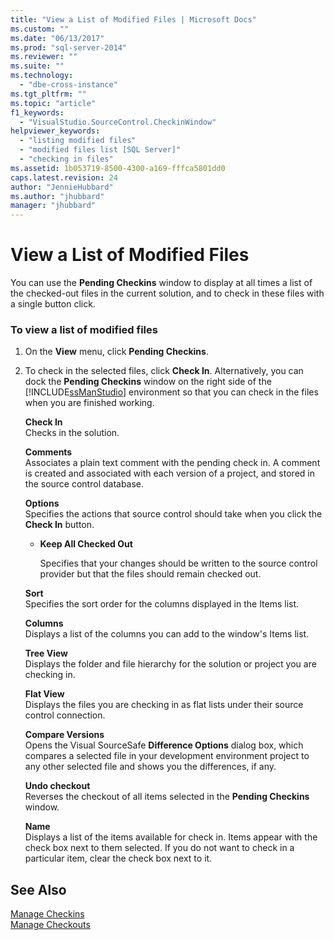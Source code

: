 ```yaml
---
title: "View a List of Modified Files | Microsoft Docs"
ms.custom: ""
ms.date: "06/13/2017"
ms.prod: "sql-server-2014"
ms.reviewer: ""
ms.suite: ""
ms.technology: 
  - "dbe-cross-instance"
ms.tgt_pltfrm: ""
ms.topic: "article"
f1_keywords: 
  - "VisualStudio.SourceControl.CheckinWindow"
helpviewer_keywords: 
  - "listing modified files"
  - "modified files list [SQL Server]"
  - "checking in files"
ms.assetid: 1b053719-8500-4300-a169-fffca5801dd0
caps.latest.revision: 24
author: "JennieHubbard"
ms.author: "jhubbard"
manager: "jhubbard"
---
```

# View a List of Modified Files
  You can use the **Pending Checkins** window to display at all times a list of the checked-out files in the current solution, and to check in these files with a single button click.  
  
### To view a list of modified files  
  
1.  On the **View** menu, click **Pending Checkins**.  
  
2.  To check in the selected files, click **Check In**. Alternatively, you can dock the **Pending Checkins** window on the right side of the [!INCLUDE[ssManStudio](../../includes/ssmanstudio-md.md)] environment so that you can check in the files when you are finished working.  
  
     **Check In**  
     Checks in the solution.  
  
     **Comments**  
     Associates a plain text comment with the pending check in. A comment is created and associated with each version of a project, and stored in the source control database.  
  
     **Options**  
     Specifies the actions that source control should take when you click the **Check In** button.  
  
    -   **Keep All Checked Out**  
  
         Specifies that your changes should be written to the source control provider but that the files should remain checked out.  
  
     **Sort**  
     Specifies the sort order for the columns displayed in the Items list.  
  
     **Columns**  
     Displays a list of the columns you can add to the window's Items list.  
  
     **Tree View**  
     Displays the folder and file hierarchy for the solution or project you are checking in.  
  
     **Flat View**  
     Displays the files you are checking in as flat lists under their source control connection.  
  
     **Compare Versions**  
     Opens the Visual SourceSafe **Difference Options** dialog box, which compares a selected file in your development environment project to any other selected file and shows you the differences, if any.  
  
     **Undo checkout**  
     Reverses the checkout of all items selected in the **Pending Checkins** window.  
  
     **Name**  
     Displays a list of the items available for check in. Items appear with the check box next to them selected. If you do not want to check in a particular item, clear the check box next to it.  
  
## See Also  
 [Manage Checkins](../../2014/database-engine/manage-checkins.md)   
 [Manage Checkouts](../../2014/database-engine/manage-checkouts.md)  
  
  